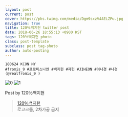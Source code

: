 ```yaml
---
layout: post
current: post
cover: https://pbs.twimg.com/media/Dgm9sxzV4AELZPu.jpg
navigation: true
title: 120％백지헌 twitter post
date: 2018-06-26 18:55:13 +0900 KST
tags: 120％백지헌 photo
class: post-template
subclass: post tag-photo
author: auto-posting
---
```


```  
180624 KCON NY  
#fromis_9 #프로미스나인 #백지헌 #지헌 #JIHEON #이나경 #나경  
(@realfromis_9 )  

```

![0](https://pbs.twimg.com/media/Dgm94iTUwAAPp13.jpg)
![1](https://pbs.twimg.com/media/Dgm9sxzV4AELZPu.jpg)


Post by 120％백지헌

> [120％백지헌](https://twitter.com/JIHEON_120)  
  로고크롭, 2차가공 금지